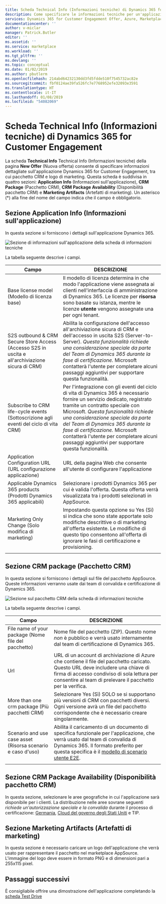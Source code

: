 ```yaml
---
title: Scheda Technical Info (Informazioni tecniche) di Dynamics 365 for Customer Engagement - Azure Marketplace | Microsoft Docs
description: Come specificare le informazioni tecniche per un'applicazione Dynamics 365 for Customer Engagement nel marketplace AppSource.
services: Dynamics 365 for Customer Engagement Offer, Azure, Marketplace, Cloud Partner Portal, AppSource
documentationcenter: ''
author: v-miclar
manager: Patrick.Butler
editor: ''
ms.assetid: ''
ms.service: marketplace
ms.workload: ''
ms.tgt_pltfrm: ''
ms.devlang: ''
ms.topic: conceptual
ms.date: 01/02/2019
ms.author: pbutlerm
ms.openlocfilehash: 214abd64232130dd3fd5fdde510f7545732ac82e
ms.sourcegitcommit: fbf0124ae39fa526fc7e7768952efe32093e3591
ms.translationtype: HT
ms.contentlocale: it-IT
ms.lasthandoff: 01/08/2019
ms.locfileid: "54082069"
---
```

# <a name="dynamics-365-for-customer-engagement-technical-info-tab"></a>Scheda Technical Info (Informazioni tecniche) di Dynamics 365 for Customer Engagement

La scheda **Technical Info** Technical Info (Informazioni tecniche) della pagina **New Offer** (Nuova offerta) consente di specificare informazioni dettagliate sull'applicazione Dynamics 365 for Customer Engagement, tra cui pacchetto CRM e logo di marketing.  Questa scheda è suddivisa in quattro sezioni: **Application Info** (Informazioni sull'applicazione), **CRM Package** (Pacchetto CRM), **CRM Package Availability** (Disponibilità pacchetto CRM) e **Marketing Artifacts** (Artefatti di marketing). Un asterisco (*) alla fine del nome del campo indica che il campo è obbligatorio. 


## <a name="application-info-section"></a>Sezione Application Info (Informazioni sull'applicazione)

In questa sezione si forniscono i dettagli sull'applicazione Dynamics 365.

![Sezione di informazioni sull'applicazione della scheda di informazioni tecniche](./media/dynce-technical-info-tab1.png)

La tabella seguente descrive i campi.

|      Campo                    |    DESCRIZIONE                  |
|    ---------                  |  ---------------                |
|   Base license model (Modello di licenza base)          |  Il modello di licenza determina in che modo l'applicazione viene assegnata ai clienti nell'interfaccia di amministrazione di Dynamics 365. Le licenze per **risorsa** sono basate su istanza, mentre le licenze **utente** vengono assegnate una per ogni tenant.  |
|  S2S outbound & CRM Secure Store Access (Accesso S2S in uscita e all'archiviazione sicura di CRM) |  Abilita la configurazione dell'accesso all'archiviazione sicura di CRM e dell'accesso in uscita S2S (Server-to-Server). *Questa funzionalità richiede una considerazione speciale da parte del Team di Dynamics 365 durante la fase di certificazione.* Microsoft contatterà l'utente per completare alcuni passaggi aggiuntivi per supportare questa funzionalità.  |
| Subscribe to CRM life-cycle events (Sottoscrizione agli eventi del ciclo di vita CRM) | Per l'integrazione con gli eventi del ciclo di vita di Dynamics 365 è necessario fornire un servizio dedicato, registrato tramite un contratto speciale con Microsoft. *Questa funzionalità richiede una considerazione speciale da parte del Team di Dynamics 365 durante la fase di certificazione.* Microsoft contatterà l'utente per completare alcuni passaggi aggiuntivi per supportare questa funzionalità.  |
| Application Configuration URL (URL configurazione applicazione) | URL della pagina Web che consente all'utente di configurare l'applicazione |
| Applicable Dynamics 365 products (Prodotti Dynamics 365 applicabili)  | Selezionare i prodotti Dynamics 365 per cui è valida l'offerta. Questa offerta verrà visualizzata tra i prodotti selezionati in AppSource.  |
| Marketing Only Change (Solo modifica di marketing)         | Impostando questa opzione su Yes (Sì) si indica che sono state apportate solo modifiche descrittive o di marketing all'offerta esistente.  Le modifiche di questo tipo consentono all'offerta di ignorare le fasi di certificazione e provisioning.  |
|  |  |


## <a name="crm-package-section"></a>Sezione CRM package (Pacchetto CRM)

In questa sezione si forniscono i dettagli sul file del pacchetto AppSource.  Queste informazioni verranno usate dai team di convalida e certificazione di Dynamics 365.

![Sezione sul pacchetto CRM della scheda di informazioni tecniche](./media/dynce-technical-info-tab2.png)

La tabella seguente descrive i campi.

|      Campo                    |    DESCRIZIONE                  |
|    ---------                  |  ---------------                |
|  File name of your package (Nome file del pacchetto)     |  Nome file del pacchetto (ZIP).  Questo nome *non* è pubblico e verrà usato internamente dal team di certificazione di Dynamics 365.  |
|  Url                          |  URL di un account di archiviazione di Azure che contiene il file del pacchetto caricato. Questo URL deve includere una chiave di firma di accesso condiviso di sola lettura per consentire al team di prelevare il pacchetto per la verifica.  |
| More than one crm package (Più pacchetti CRM)     | Selezionare Yes (Sì) SOLO se si supportano più versioni di CRM con pacchetti diversi.  Ogni versione avrà un file del pacchetto corrispondente che è necessario creare singolarmente.  |
| Scenario and use case asset (Risorsa scenario e caso d'uso)   | Abilita il caricamento di un documento di specifica funzionale per l'applicazione, che verrà usato dal team di convalida di Dynamics 365.  Il formato preferito per questa specifica è il [modello di scenario utente E2E](http://download.microsoft.com/download/5/1/8/51812AC9-BCD8-489F-937C-5D439C494EC1/E2E%20User%20Scenario%20Template.docx).  |
|  |  |


## <a name="crm-package-availability-section"></a>Sezione CRM Package Availability (Disponibilità pacchetto CRM)

In questa sezione, selezionare le aree geografiche in cui l'applicazione sarà disponibile per i clienti.  La distribuzione nelle aree sovrane seguenti *richiede un'autorizzazione speciale e la convalida* durante il processo di certificazione: [Germania](https://docs.microsoft.com/azure/germany/), [Cloud del governo degli Stati Uniti](https://docs.microsoft.com/azure/azure-government/documentation-government-welcome) e TIP.


## <a name="marketing-artifacts-section"></a>Sezione Marketing Artifacts (Artefatti di marketing)

In questa sezione è necessario caricare un logo dell'applicazione che verrà usato per rappresentare il pacchetto nel marketplace AppSource.  L'immagine del logo deve essere in formato PNG e di dimensioni pari a 255x115 pixel.


## <a name="next-steps"></a>Passaggi successivi

È consigliabile offrire una dimostrazione dell'applicazione completando la [scheda Test Drive](./cpp-testdrive-tab.md)
